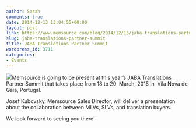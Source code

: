 ```yaml
---
author: Sarah
comments: true
date: 2014-12-13 13:04:55+00:00
layout: post
link: https://www.memsource.com/blog/2014/12/13/jaba-translations-partner-summit/
slug: jaba-translations-partner-summit
title: JABA Translations Partner Summit
wordpress_id: 3711
categories:
- Events
---
```


[![](/wp-content/uploads/2015/02/PS-20151.jpg)](/wp-content/uploads/2015/02/PS-20151.jpg)Memsource is going to be present at this year’s JABA Translations Partner Summit that takes place from 18 to 20  March, 2015 in  Vila Nova de Gaia, Portugal.<!-- more -->

Josef Kubovsky, Memsource Sales Director, will deliver a presentation about the collaboration between MLVs, SLVs, and translation buyers.

We look forward to seeing you there!
